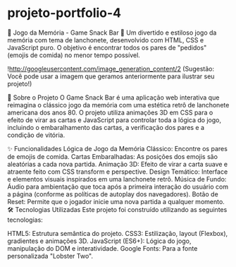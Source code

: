 # projeto-portfolio-4

🍔 Jogo da Memória - Game Snack Bar 🥤
Um divertido e estiloso jogo da memória com tema de lanchonete, desenvolvido com HTML, CSS e JavaScript puro. O objetivo é encontrar todos os pares de "pedidos" (emojis de comida) no menor tempo possível.

!http://googleusercontent.com/image_generation_content/2
(Sugestão: Você pode usar a imagem que geramos anteriormente para ilustrar seu projeto!)

📌 Sobre o Projeto
O Game Snack Bar é uma aplicação web interativa que reimagina o clássico jogo da memória com uma estética retrô de lanchonete americana dos anos 80. O projeto utiliza animações 3D em CSS para o efeito de virar as cartas e JavaScript para controlar toda a lógica do jogo, incluindo o embaralhamento das cartas, a verificação dos pares e a condição de vitória.

✨ Funcionalidades
Lógica de Jogo da Memória Clássico: Encontre os pares de emojis de comida.
Cartas Embaralhadas: As posições dos emojis são aleatórias a cada nova partida.
Animação 3D: Efeito de virar a carta suave e atraente feito com CSS transform e perspective.
Design Temático: Interface e elementos visuais inspirados em uma lanchonete retrô.
Música de Fundo: Áudio para ambientação que toca após a primeira interação do usuário com a página (conforme as políticas de autoplay dos navegadores).
Botão de Reset: Permite que o jogador inicie uma nova partida a qualquer momento.
🛠️ Tecnologias Utilizadas
Este projeto foi construído utilizando as seguintes tecnologias:

HTML5: Estrutura semântica do projeto.
CSS3: Estilização, layout (Flexbox), gradientes e animações 3D.
JavaScript (ES6+): Lógica do jogo, manipulação do DOM e interatividade.
Google Fonts: Para a fonte personalizada "Lobster Two".
